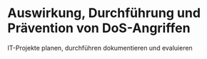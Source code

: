 # Auswirkung, Durchführung und Prävention von DoS-Angriffen
IT-Projekte planen, durchführen dokumentieren und evaluieren
